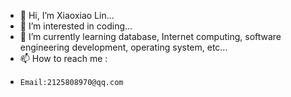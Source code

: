 - 👋 Hi, I’m Xiaoxiao Lin...
- 👀 I’m interested in coding...
- 🌱 I’m currently learning database, Internet computing, software engineering development, operating system, etc...
- 📫 How to reach me :
-     Email:2125808970@qq.com
<!---
SxLin0/SxLin0 is a ✨ special ✨ repository because its `README.md` (this file) appears on your GitHub profile.
You can click the Preview link to take a look at your changes.
--->
